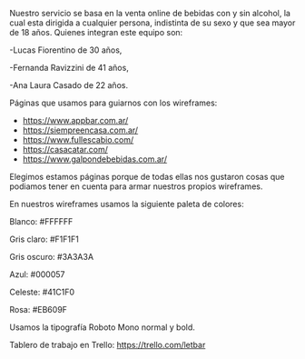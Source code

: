 Nuestro servicio se basa en la venta online de bebidas con y sin alcohol, la cual esta dirigida a cualquier persona, indistinta de su sexo y que sea mayor de 18 años.
Quienes integran este equipo son:

-Lucas Fiorentino de 30 años,

-Fernanda Ravizzini de 41 años,

-Ana Laura Casado de 22 años.

 Páginas que usamos para guiarnos con los wireframes:
- https://www.appbar.com.ar/
- https://siempreencasa.com.ar/
- https://www.fullescabio.com/
- https://casacatar.com/
- https://www.galpondebebidas.com.ar/

Elegimos estamos páginas porque de todas ellas nos gustaron cosas que podiamos tener en cuenta para armar nuestros propios wireframes.

En nuestros wireframes usamos la siguiente paleta de colores: 

Blanco: #FFFFFF

Gris claro: #F1F1F1

Gris oscuro: #3A3A3A

Azul: #000057

Celeste: #41C1F0

Rosa: #EB609F

Usamos la tipografía Roboto Mono normal y bold.


Tablero de trabajo en Trello: https://trello.com/letbar